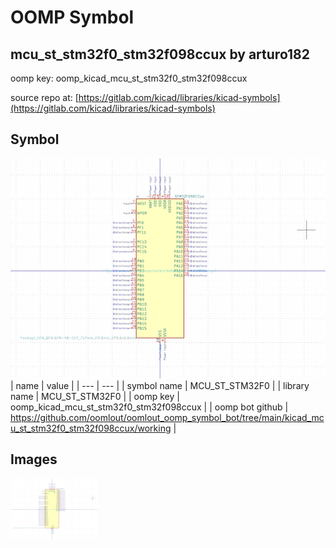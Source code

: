 # OOMP Symbol  
## mcu_st_stm32f0_stm32f098ccux  by arturo182  
  
oomp key: oomp_kicad_mcu_st_stm32f0_stm32f098ccux  
  
source repo at: [https://gitlab.com/kicad/libraries/kicad-symbols](https://gitlab.com/kicad/libraries/kicad-symbols)  
## Symbol  
  
[![working.png](working_600.png)](working.png)  
| name | value | 
| --- | --- | 
| symbol name | MCU_ST_STM32F0 | 
| library name | MCU_ST_STM32F0 | 
| oomp key | oomp_kicad_mcu_st_stm32f0_stm32f098ccux | 
| oomp bot github | https://github.com/oomlout/oomlout_oomp_symbol_bot/tree/main/kicad_mcu_st_stm32f0_stm32f098ccux/working | 
## Images  
  
[![working.png](working_140.png)](working.png)  
